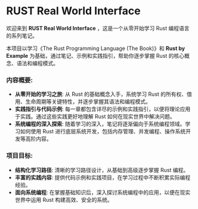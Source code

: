 # RUST Real World Interface

欢迎来到 **RUST Real World Interface** ，这是一个从零开始学习 Rust 编程语言的系列笔记。

本项目以学习《The Rust Programming Language (The Book)》和 **Rust by Example** 为基础，通过笔记、示例和实践指引，帮助你逐步掌握 Rust 的核心概念、语法和编程模式。

### 内容概要:

- **从零开始的学习之旅**: 从 Rust 的基础概念入手，系统学习 Rust 的所有权、借用、生命周期等关键特性，并逐步掌握其语法和编程模式。
- **实践指引与代码示例**: 每一章都包含详尽的示例和实践指引，以便将理论应用于实践。通过这些实践更好地理解 Rust 如何在现实世界中解决问题。
- **系统编程的深入探索**: 随着学习的深入，笔记将逐渐偏向于系统编程领域。学习如何使用 Rust 进行底层系统开发，包括内存管理、并发编程、操作系统开发等高阶内容。

### 项目目标:

- **结构化学习路径**: 清晰的学习路径设计，从基础到高级逐步掌握 Rust 编程。
- **丰富的实践内容**: 提供代码示例和实践项目，在学习过程中不断积累实际编程经验。
- **面向系统编程**: 在掌握基础知识后，深入探讨系统编程中的应用，以便在现实世界中运用 Rust 构建高效、安全的系统。
